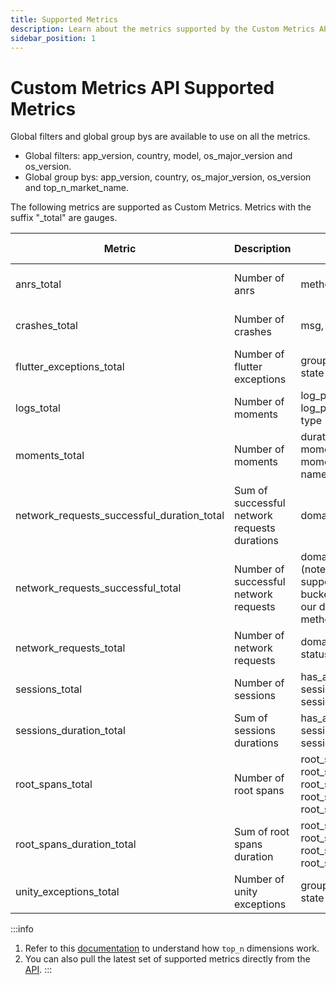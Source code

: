 ```yaml
---
title: Supported Metrics
description: Learn about the metrics supported by the Custom Metrics API
sidebar_position: 1
---
```


# Custom Metrics API Supported Metrics

Global filters and global group bys are available to use on all the metrics.

- Global filters: app_version, country, model, os_major_version and os_version.
- Global group bys: app_version, country, os_major_version, os_version and top_n_market_name.

The following metrics are supported as Custom Metrics. Metrics with the suffix "_total" are gauges.

| Metric                                     | Description                                  | Filters                                                                                      | Group by granularity                                                    | Time granularity           |           
|--------------------------------------------|----------------------------------------------|----------------------------------------------------------------------------------------------|-------------------------------------------------------------------------|----------------------------|
| anrs_total                                 | Number of anrs                               | method, sample_type                                                                          |                                                                         | five_minute, hourly, daily |
| crashes_total                              | Number of crashes                            | msg, tag_name, tag_value,                                                                    |                                                                         | five_minute, hourly, daily |
| flutter_exceptions_total                   | Number of flutter exceptions                 | group_id, is_handled, msg, state                                                             | group_id, msg                                                           | five_minute, hourly, daily |
| logs_total                                 | Number of moments                            | log_property_key, log_property_value, msg, type                                              | log_property_value                                                      | five_minute, hourly, daily |
| moments_total                              | Number of moments                            | duration_bucket, moment_property_key, moment_property_value, name                            | duration_bucket, moment_property_value                                  | five_minute, hourly, daily |
| network_requests_successful_duration_total | Sum of successful network requests durations | domain, method, path                                                                         | top_n_domain, top_n_path                                                | hourly, daily              |
| network_requests_successful_total          | Number of successful network requests        | domain, duration_bucket (note: currently we do not support duration, only buckets as described in our documentation), method, path                                                        | top_n_domain, top_n_path                                                | hourly, daily              |
| network_requests_total                     | Number of network requests                   | domain, method, path, status_code                                                            | status_code, top_n_domian, top_n_path                                   | five_minute, hourly, daily |
| sessions_total                             | Number of sessions                           | has_anr, session_property_key, sessions_property_value                                       | session_property_value                                                  | five_minute, hourly, daily |
| sessions_duration_total                    | Sum of sessions durations                    | has_anr, session_property_key, sessions_property_value                                       | session_property_value                                                  | five_minute, hourly, daily |
| root_spans_total                               | Number of root spans                        | root_span_attribute_key, root_span_attribute_value, root_span_duration_bucket, root_span_name, root_span_outcome | root_span_attribute_value, root_span_duration_bucket, root_span_name, root_span_outcome | five_minute, hourly, daily |
| root_spans_duration_total                      | Sum of root spans duration                  | root_span_attribute_key, root_span_attribute_value, root_span_name, root_span_outcome                        | root_span_attribute_value, root_span_name, root_span_outcome                        | five_minute, hourly, daily |
| unity_exceptions_total                     | Number of unity exceptions                   | group_id, is_handled, msg, state                                                             | group_id, msg                                                           | five_minute, hourly, daily |

:::info

1. Refer to this [documentation](/embrace-api/supported_metrics_and_queries/#dimension-reduction---other) to understand how `top_n` dimensions work.
2. You can also pull the latest set of supported metrics directly from the [API](/custom-metrics-api/#get-metrics-and-parameters-supported).
:::
